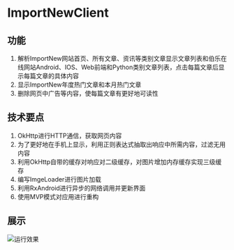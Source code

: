# ImportNewClient
## 功能  
1. 解析ImportNew网站首页、所有文章、资讯等类别文章显示文章列表和伯乐在线网站Android、IOS、Web前端和Python类别文章列表，点击每篇文章后显示每篇文章的具体内容
2. 显示ImportNew年度热门文章和本月热门文章
3. 删除网页中广告等内容，使每篇文章有更好地可读性

## 技术要点
1. OkHttp进行HTTP通信，获取网页内容
2. 为了更好地在手机上显示，利用正则表达式抽取出响应中所需内容，过滤无用内容
3. 利用OkHttp自带的缓存对响应对二级缓存，对图片增加内存缓存实现三级缓存
4. 编写ImgeLoader进行图片加载
5. 利用RxAndroid进行异步的网络调用并更新界面
6. 使用MVP模式对应用进行重构  
## 展示  
![运行效果](https://github.com/wangli135/ImportNewClient/blob/master/app/screenshot/app_demo.gif)

